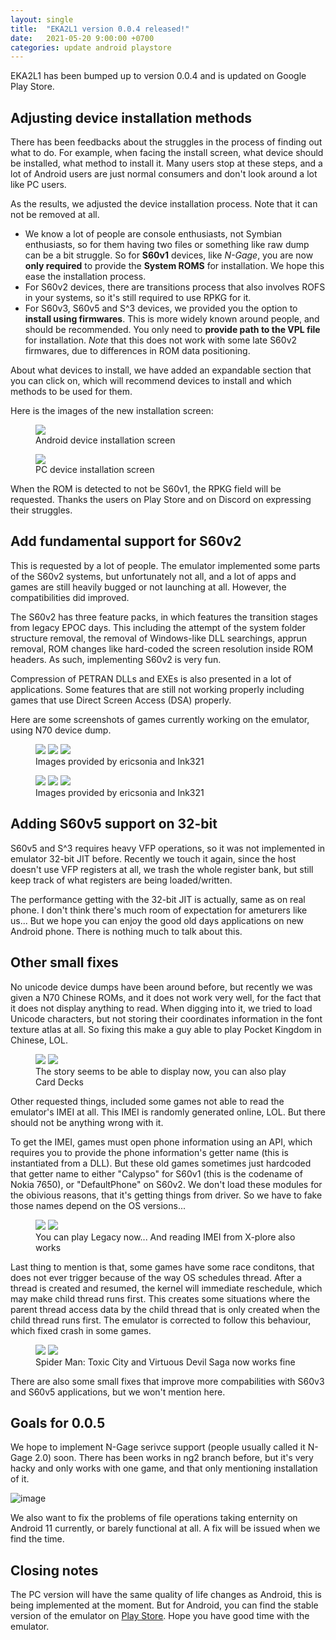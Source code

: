 ```yaml
---
layout: single
title:  "EKA2L1 version 0.0.4 released!"
date:   2021-05-20 9:00:00 +0700
categories: update android playstore
---
```


EKA2L1 has been bumped up to version 0.0.4 and is updated on Google Play Store.

## Adjusting device installation methods

There has been feedbacks about the struggles in the process of finding out what to do. For example, when facing the install screen, what device should be installed, what method to install it. Many users stop at these steps, and a lot of Android users are just normal consumers and don't look around a lot like PC users.

As the results, we adjusted the device installation process. Note that it can not be removed at all.

- We know a lot of people are console enthusiasts, not Symbian enthusiasts, so for them having two files or something like raw dump can be a bit struggle. So for **S60v1** devices, like *N-Gage*, you are now **only required** to provide the **System ROMS** for installation. We hope this ease the installation process.
- For S60v2 devices, there are transitions process that also involves ROFS in your systems, so it's still required to use RPKG for it.
- For S60v3, S60v5 and S^3 devices, we provided you the option to **install using firmwares**. This is more widely known around people, and should be recommended. You only need to **provide path to the VPL file** for installation. *Note* that this does not work with some late S60v2 firmwares, due to differences in ROM data positioning.

About what devices to install, we have added an expandable section that you can click on, which will recommend devices to install and which methods to be used for them.

Here is the images of the new installation screen:

<figure class="">
	<img src="https://cdn.discordapp.com/attachments/786228834638626867/844785034178986004/Screenshot_20210520-105346_EKA2L1.jpg">
	<figcaption>Android device installation screen</figcaption>
</figure>

<figure class="">
	<img src="https://user-images.githubusercontent.com/25717050/118917060-445be380-b95a-11eb-8a70-6c4c8bb71578.png">
	<figcaption>PC device installation screen</figcaption>
</figure>

When the ROM is detected to not be S60v1, the RPKG field will be requested. Thanks the users on Play Store and on Discord on expressing their struggles.

## Add fundamental support for S60v2

This is requested by a lot of people. The emulator implemented some parts of the S60v2 systems, but unfortunately not all, and a lot of apps and games are still heavily bugged or not launching at all. However, the compatibilities did improved.

The S60v2 has three feature packs, in which features the transition stages from legacy EPOC days. This including the attempt of the system folder structure removal, the removal of Windows-like DLL searchings, apprun removal, ROM changes like hard-coded the screen resolution inside ROM headers. As such, implementing S60v2 is very fun.

Compression of PETRAN DLLs and EXEs is also presented in a lot of applications. Some features that are still not working properly including games that use Direct Screen Access (DSA) properly.

Here are some screenshots of games currently working on the emulator, using N70 device dump.

<figure class="third">
	<img src="https://cdn.discordapp.com/attachments/703563521379663883/840340705734033519/Screenshot_20210508-043257910.jpg">
	<img src="https://cdn.discordapp.com/attachments/703563521379663883/835925072249618452/88.png">
	<img src="https://cdn.discordapp.com/attachments/703563521379663883/835931179512496148/Screenshot_20210426-003110162.jpg">
	<figcaption>Images provided by ericsonia and Ink321</figcaption>
</figure>

<figure class="third">
	<img src="https://media.discordapp.net/attachments/703563521379663883/835942982699974686/Screenshot_20210426-011828204.jpg?width=285&height=593">
	<img src="https://cdn.discordapp.com/attachments/703563521379663883/835918650602553424/7.png">
	<img src="https://cdn.discordapp.com/attachments/703563521379663883/835917090761342976/Screenshot_20210425-233538114.jpg">
	<figcaption>Images provided by ericsonia and Ink321</figcaption>
</figure>

## Adding S60v5 support on 32-bit

S60v5 and S^3 requires heavy VFP operations, so it was not implemented in emulator 32-bit JIT before. Recently we touch it again, since the host doesn't use VFP registers at all, we trash the whole register bank, but still keep track of what registers are being loaded/written.

The performance getting with the 32-bit JIT is actually, same as on real phone. I don't think there's much room of expectation for ameturers like us... But we hope you can enjoy the good old days applications on new Android phone. There is nothing much to talk about this.

## Other small fixes

No unicode device dumps have been around before, but recently we was given a N70 Chinese ROMs, and it does not work very well, for the fact that it does not display anything to read. When digging into it, we tried to load Unicode characters, but not storing their coordinates information in the font texture atlas at all. So fixing this make a guy able to play Pocket Kingdom in Chinese, LOL.

<figure class="half">
	<img src="https://cdn.discordapp.com/attachments/703563521379663883/841236525442400256/Screenshot_20210510_165245_com.github.eka2l1.jpg">
	<img src="https://cdn.discordapp.com/attachments/703563521379663883/841206165320237126/unknown.png">
	<figcaption>The story seems to be able to display now, you can also play Card Decks</figcaption>
</figure>

Other requested things, included some games not able to read the emulator's IMEI at all. This IMEI is randomly generated online, LOL. But there should not be anything wrong with it.

To get the IMEI, games must open phone information using an API, which requires you to provide the phone information's getter name (this is instantiated from a DLL). But these old games sometimes just hardcoded that getter name to either "Calypso" for S60v1 (this is the codename of Nokia 7650), or "DefaultPhone" on S60v2. We don't load these modules for the obivious reasons, that it's getting things from driver. So we have to fake those names depend on the OS versions...
  
<figure class="half">
	<img src="https://cdn.discordapp.com/attachments/703563521379663883/837025442631516170/111.png">
	<img src="https://cdn.discordapp.com/attachments/703563521379663883/837031936668467210/78.png">
	<figcaption>You can play Legacy now... And reading IMEI from X-plore also works</figcaption>
</figure>
  
Last thing to mention is that, some games have some race conditons, that does not ever trigger because of the way OS schedules thread. After a thread is created and resumed, the kernel will immediate reschedule, which may make child thread runs first. This creates some situations where the parent thread access data by the child thread that is only created when the child thread runs first. The emulator is corrected to follow this behaviour, which fixed crash in some games.

<figure class="half">
	<img src="https://cdn.discordapp.com/attachments/703563521379663883/840313459240992808/Screenshot_20210508-023938077.jpg">
	<img src="https://cdn.discordapp.com/attachments/703563521379663883/840298370576810045/78.png">
	<figcaption>Spider Man: Toxic City and Virtuous Devil Saga now works fine</figcaption>
</figure>
  
There are also some small fixes that improve more compabilities with S60v3 and S60v5 applications, but we won't mention here.
  
## Goals for 0.0.5
  
We hope to implement N-Gage serivce support (people usually called it N-Gage 2.0) soon. There has been works in ng2 branch before, but it's very hacky and only works with one game, and that only mentioning installation of it.

![image](https://user-images.githubusercontent.com/25717050/118920571-de268f00-b960-11eb-8f52-87cb082dc09c.png)
  
We also want to fix the problems of file operations taking enternity on Android 11 currently, or barely functional at all. A fix will be issued when we find the time.

## Closing notes
  
The PC version will have the same quality of life changes as Android, this is being implemented at the moment. But for Android, you can find the stable version of the emulator on [Play Store](https://play.google.com/store/apps/details?id=com.github.eka2l1). Hope you have good time with the emulator.
